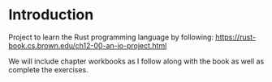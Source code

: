 # Introduction
Project to learn the Rust programming language by following: https://rust-book.cs.brown.edu/ch12-00-an-io-project.html

We will include chapter workbooks as I follow along with the book as well as complete the exercises.
